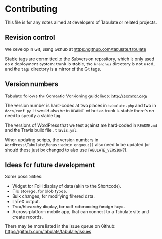 # Contributing

This file is for any notes aimed at developers of Tabulate or related projects.

## Revision control

We develop in Git, using Github at https://github.com/tabulate/tabulate

Stable tags are committed to the Subversion repository, which is only used as a
deployment system: trunk is stable, the `branches` directory is not used, and
the `tags` directory is a mirror of the Git tags.

## Version numbers

Tabulate follows the Semantic Versioning guidelines: http://semver.org/

The version number is hard-coded at two places in `tabulate.php` and two in `docs/conf.py`.
It would also be in `README.md` but as trunk is stable there's no need to specify a stable tag.

The versions of WordPress that we test against are hard-coded in `README.md`
and the Travis build file `.travis.yml`.

When updating scripts, the version numbers in `WordPress\Tabulate\Menus::admin_enqueue()`
also need to be updated (or should these just be changed to also use `TABULATE_VERSION`?).

## Ideas for future development

Some possibilities:

* Widget for FoH display of data (akin to the Shortcode).
* File storage, for blob types.
* Bulk changes, for modifying filtered data.
* LaTeX output.
* Tree/hierarchy display, for self-referencing foreign keys.
* A cross-platform mobile app, that can connect to a Tabulate site and create
  records.

There may be more listed in the issue queue on Github:
https://github.com/tabulate/tabulate/issues
